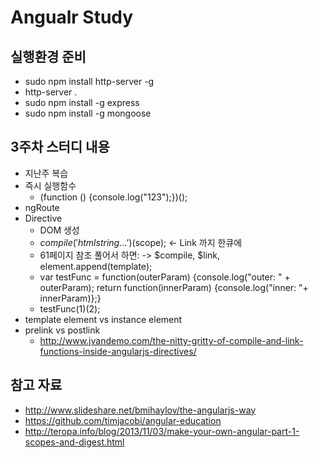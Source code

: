 # Angualr Study

## 실행환경 준비
* sudo npm install http-server -g
* http-server .
* sudo npm install -g express
* sudo npm install -g mongoose

## 3주차 스터디 내용
* 지난주 복습
* 즉시 실행함수 
	* (function () {console.log("123");})();
* ngRoute
* Directive
	* DOM 생성
	* $compile('html string...')($scope); <- Link 까지 한큐에 
	* 61페이지 참조 풀어서 하면: -> $compile, $link, element.append(template);
	* var testFunc = function(outerParam) {console.log("outer: " + outerParam); return function(innerParam) {console.log("inner: "+ innerParam)};}
	* testFunc(1)(2);
* template element vs instance element
* prelink vs postlink 
	* http://www.jvandemo.com/the-nitty-gritty-of-compile-and-link-functions-inside-angularjs-directives/

## 참고 자료
* http://www.slideshare.net/bmihaylov/the-angularjs-way
* https://github.com/timjacobi/angular-education
* http://teropa.info/blog/2013/11/03/make-your-own-angular-part-1-scopes-and-digest.html
